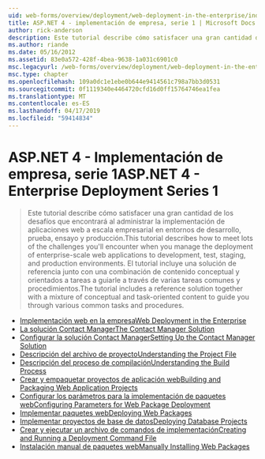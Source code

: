 ```yaml
---
uid: web-forms/overview/deployment/web-deployment-in-the-enterprise/index
title: ASP.NET 4 - implementación de empresa, serie 1 | Microsoft Docs
author: rick-anderson
description: Este tutorial describe cómo satisfacer una gran cantidad de los desafíos que encontrará al administrar la implementación de aplicaciones web a escala empresarial para el desarrollo de...
ms.author: riande
ms.date: 05/16/2012
ms.assetid: 83e0a572-428f-4bea-9638-1a031c6901c0
msc.legacyurl: /web-forms/overview/deployment/web-deployment-in-the-enterprise
msc.type: chapter
ms.openlocfilehash: 109a0dc1e1ebe0b644e9414561c798a7bb3d0531
ms.sourcegitcommit: 0f1119340e4464720cfd16d0ff15764746ea1fea
ms.translationtype: MT
ms.contentlocale: es-ES
ms.lasthandoff: 04/17/2019
ms.locfileid: "59414834"
---
```

# <a name="aspnet-4---enterprise-deployment-series-1"></a><span data-ttu-id="9440b-103">ASP.NET 4 - Implementación de empresa, serie 1</span><span class="sxs-lookup"><span data-stu-id="9440b-103">ASP.NET 4 - Enterprise Deployment Series 1</span></span>

> <span data-ttu-id="9440b-104">Este tutorial describe cómo satisfacer una gran cantidad de los desafíos que encontrará al administrar la implementación de aplicaciones web a escala empresarial en entornos de desarrollo, prueba, ensayo y producción.</span><span class="sxs-lookup"><span data-stu-id="9440b-104">This tutorial describes how to meet lots of the challenges you'll encounter when you manage the deployment of enterprise-scale web applications to development, test, staging, and production environments.</span></span> <span data-ttu-id="9440b-105">El tutorial incluye una solución de referencia junto con una combinación de contenido conceptual y orientados a tareas a guiarle a través de varias tareas comunes y procedimientos.</span><span class="sxs-lookup"><span data-stu-id="9440b-105">The tutorial includes a reference solution together with a mixture of conceptual and task-oriented content to guide you through various common tasks and procedures.</span></span>


- [<span data-ttu-id="9440b-106">Implementación web en la empresa</span><span class="sxs-lookup"><span data-stu-id="9440b-106">Web Deployment in the Enterprise</span></span>](web-deployment-in-the-enterprise.md)
- [<span data-ttu-id="9440b-107">La solución Contact Manager</span><span class="sxs-lookup"><span data-stu-id="9440b-107">The Contact Manager Solution</span></span>](the-contact-manager-solution.md)
- [<span data-ttu-id="9440b-108">Configurar la solución Contact Manager</span><span class="sxs-lookup"><span data-stu-id="9440b-108">Setting Up the Contact Manager Solution</span></span>](setting-up-the-contact-manager-solution.md)
- [<span data-ttu-id="9440b-109">Descripción del archivo de proyecto</span><span class="sxs-lookup"><span data-stu-id="9440b-109">Understanding the Project File</span></span>](understanding-the-project-file.md)
- [<span data-ttu-id="9440b-110">Descripción del proceso de compilación</span><span class="sxs-lookup"><span data-stu-id="9440b-110">Understanding the Build Process</span></span>](understanding-the-build-process.md)
- [<span data-ttu-id="9440b-111">Crear y empaquetar proyectos de aplicación web</span><span class="sxs-lookup"><span data-stu-id="9440b-111">Building and Packaging Web Application Projects</span></span>](building-and-packaging-web-application-projects.md)
- [<span data-ttu-id="9440b-112">Configurar los parámetros para la implementación de paquetes web</span><span class="sxs-lookup"><span data-stu-id="9440b-112">Configuring Parameters for Web Package Deployment</span></span>](configuring-parameters-for-web-package-deployment.md)
- [<span data-ttu-id="9440b-113">Implementar paquetes web</span><span class="sxs-lookup"><span data-stu-id="9440b-113">Deploying Web Packages</span></span>](deploying-web-packages.md)
- [<span data-ttu-id="9440b-114">Implementar proyectos de base de datos</span><span class="sxs-lookup"><span data-stu-id="9440b-114">Deploying Database Projects</span></span>](deploying-database-projects.md)
- [<span data-ttu-id="9440b-115">Crear y ejecutar un archivo de comandos de implementación</span><span class="sxs-lookup"><span data-stu-id="9440b-115">Creating and Running a Deployment Command File</span></span>](creating-and-running-a-deployment-command-file.md)
- [<span data-ttu-id="9440b-116">Instalación manual de paquetes web</span><span class="sxs-lookup"><span data-stu-id="9440b-116">Manually Installing Web Packages</span></span>](manually-installing-web-packages.md)
